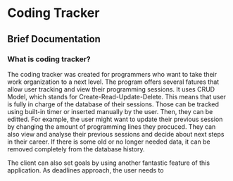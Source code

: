 # Coding Tracker
## Brief Documentation
### What is coding tracker?
The coding tracker was created for programmers who want to take their work organization to a next level. 
The program offers several fatures that allow user tracking and view their programming sessions. It uses CRUD Model, which stands for Create-Read-Update-Delete. 
This means that user is fully in charge of the database of their sessions. Those can be tracked using built-in timer or inserted manually by the user. 
Then, they can be editted. For example, the user might want to update their previous session by changing the amount of programming lines they procuced.
They can also view and analyse their previous sessions and decide about next steps in their career. If there is some old or no longer needed data,
it can be removed completely from the database history.

The client can also set goals by using another fantastic feature of this application. As deadlines approach, the user needs to 
